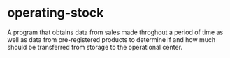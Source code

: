 # operating-stock
A program that obtains data from sales made throghout a period of time as well as data from pre-registered products to determine if and how much should be transferred from storage to the operational center.
